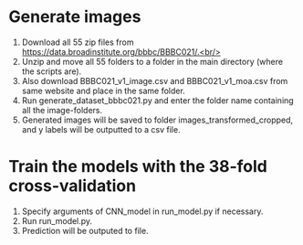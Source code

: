 # Generate images
1. Download all 55 zip files from https://data.broadinstitute.org/bbbc/BBBC021/.<br/>
2. Unzip and move all 55 folders to a folder in the main directory (where the scripts are).<br/>
3. Also download BBBC021_v1_image.csv and BBBC021_v1_moa.csv from same website and place in the same folder.
4. Run generate_dataset_bbbc021.py and enter the folder name containing all the image-folders.<br/>
5. Generated images will be saved to folder images_transformed_cropped, and y labels will be outputted to a csv file.<br/>

# Train the models with the 38-fold cross-validation
1. Specify arguments of CNN_model in run_model.py if necessary.<br/>
2. Run run_model.py.<br/>
3. Prediction will be outputed to file.<br/>
